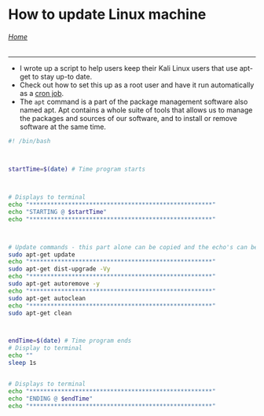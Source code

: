 # How to update Linux machine

###### [Home](https://eduardo-granados.github.io/)

---


- I wrote up a script to help users keep their Kali Linux users that use apt-get to stay up-to date.
- Check out how to set this up as a root user and have it run automatically as a [cron job](/blog_posts/cron_jobs.md).
- The `apt` command is a part of the package management software also named apt. Apt contains a whole suite of tools that allows us to manage the packages and sources of our software, and to install or remove software at the same time.



```bash
#! /bin/bash



startTime=$(date) # Time program starts



# Displays to terminal
echo "****************************************************"
echo "STARTING @ $startTime"
echo "****************************************************"



# Update commands - this part alone can be copied and the echo's can be removed
sudo apt-get update
echo "****************************************************"
sudo apt-get dist-upgrade -Vy
echo "****************************************************"
sudo apt-get autoremove -y
echo "****************************************************"
sudo apt-get autoclean
echo "****************************************************"
sudo apt-get clean



endTime=$(date) # Time program ends
# Display to terminal
echo ""
sleep 1s


# Displays to terminal
echo "****************************************************"
echo "ENDING @ $endTime"
echo "****************************************************"
```